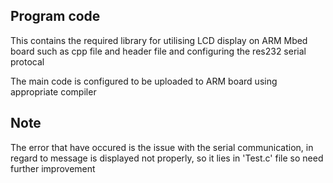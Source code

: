 ## Program code

This contains the required library for utilising LCD display on ARM Mbed board such as cpp file and header file and configuring the res232 serial protocal

The main code is configured to be uploaded to ARM board using appropriate compiler


## Note

The error that have occured is the issue with the serial communication, in regard to message is displayed not properly, so it lies in 'Test.c' file so need further improvement
